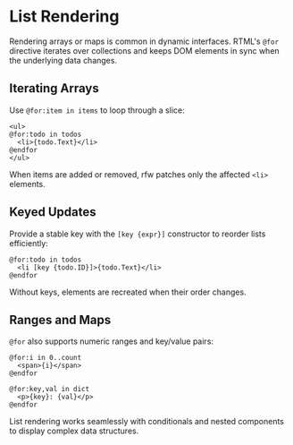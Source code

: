 # List Rendering

Rendering arrays or maps is common in dynamic interfaces. RTML's `@for` directive iterates over collections and keeps DOM elements in sync when the underlying data changes.

## Iterating Arrays

Use `@for:item in items` to loop through a slice:

```rtml
<ul>
@for:todo in todos
  <li>{todo.Text}</li>
@endfor
</ul>
```

When items are added or removed, rfw patches only the affected `<li>` elements.

## Keyed Updates

Provide a stable key with the `[key {expr}]` constructor to reorder lists efficiently:

```rtml
@for:todo in todos
  <li [key {todo.ID}]>{todo.Text}</li>
@endfor
```

Without keys, elements are recreated when their order changes.

## Ranges and Maps

`@for` also supports numeric ranges and key/value pairs:

```rtml
@for:i in 0..count
  <span>{i}</span>
@endfor

@for:key,val in dict
  <p>{key}: {val}</p>
@endfor
```

List rendering works seamlessly with conditionals and nested components to display complex data structures.

